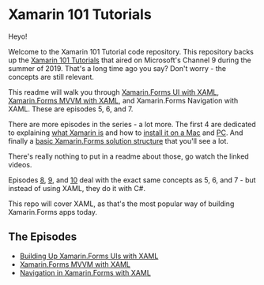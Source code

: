 # Xamarin 101 Tutorials

Heyo!

Welcome to the Xamarin 101 Tutorial code repository. This repository backs up the [Xamarin 101 Tutorials](https://channel9.msdn.com/Series/Xamarin-101?WT.mc_id=xamarin101-github-masoucou) that aired on Microsoft's Channel 9 during the summer of 2019. That's a long time ago you say? Don't worry - the concepts are still relevant.

This readme will walk you through  [Xamarin.Forms UI with XAML](https://channel9.msdn.com/Series/Xamarin-101/XamarinForms-UI-with-XAML-5-of-11?WT.mc_id=xamarin101-github-masoucou), [Xamarin.Forms MVVM with XAML](https://channel9.msdn.com/Series/Xamarin-101/XamarinForms-Navigation-with-XAML-7-of-11?WT.mc_id=xamarin101-github-masoucou), and Xamarin.Forms Navigation with XAML. These are episodes 5, 6, and 7.

There are more episodes in the series - a lot more. The first 4 are dedicated to explaining [what Xamarin is](https://channel9.msdn.com/Series/Xamarin-101/What-is-Xamarin-1-of-11?WT.mc_id=xamarin101-github-masoucou) and how to [install it on a Mac](https://channel9.msdn.com/Series/Xamarin-101/Installing-Xamarin-on-a-Mac-3-of-11?WT.mc_id=xamarin101-github-masoucou) and [PC](https://channel9.msdn.com/Series/Xamarin-101/Installing-Xamarin-on-a-PC-2-of-11?WT.mc_id=xamarin101-github-masoucou). And finally a [basic Xamarin.Forms solution structure](https://channel9.msdn.com/Series/Xamarin-101/Xamarin-Solution-Architecture-4-of-11?WT.mc_id=xamarin101-github-masoucou) that you'll see a lot.

There's really nothing to put in a readme about those, go watch the linked videos.

Episodes [8](https://channel9.msdn.com/Series/Xamarin-101/Single-Page-UI-in-C-8-of-11?WT.mc_id=xamarin101-github-masoucou), [9](https://channel9.msdn.com/Series/Xamarin-101/XamarinForms-MVVM-in-C-9-of-11?WT.mc_id=xamarin101-github-masoucou), and [10](https://channel9.msdn.com/Series/Xamarin-101/XamarinForms-Navigation-in-C-10-of-11?WT.mc_id=xamarin101-github-masoucou) deal with the exact same concepts as 5, 6, and 7 - but instead of using XAML, they do it with C#.

This repo will cover XAML, as that's the most popular way of building Xamarin.Forms apps today.

## The Episodes

- [Building Up Xamarin.Forms UIs with XAML](xaml-ui)
- [Xamarin.Forms MVVM with XAML](xaml-mvvm)
- [Navigation in Xamarin.Forms with XAML](xaml-navigation)
